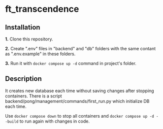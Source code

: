 # ft_transcendence

## Installation

**1.** Clone this repository.

**2.** Create ".env" files in "backend" and "db" folders with the same contant as ".env.example" in these folders.

**3.** Run it with ```docker compose up -d``` command in project's folder.


## Description

It creates new database each time without saving changes after stopping containers. There is a script backend/pong/management/commands/first_run.py which initialize DB each time.

Use ```docker compose down``` to stop all containers and ```docker compose up -d --build``` to run again with changes in code.
